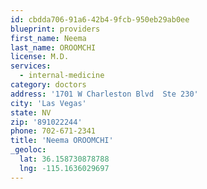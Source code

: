```yaml
---
id: cbdda706-91a6-42b4-9fcb-950eb29ab0ee
blueprint: providers
first_name: Neema
last_name: OROOMCHI
license: M.D.
services:
  - internal-medicine
category: doctors
address: '1701 W Charleston Blvd  Ste 230'
city: 'Las Vegas'
state: NV
zip: '891022244'
phone: 702-671-2341
title: 'Neema OROOMCHI'
_geoloc:
  lat: 36.158730878788
  lng: -115.1636029697
---
```


